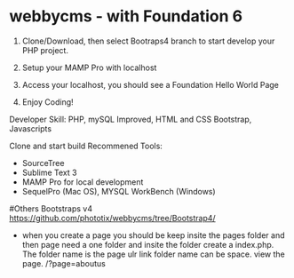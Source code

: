 # webbycms - with Foundation 6

1) Clone/Download, then select Bootraps4 branch to start develop your PHP project.

2) Setup your MAMP Pro with localhost

3) Access your localhost, you should see a Foundation Hello World Page

4) Enjoy Coding!

Developer Skill: PHP, mySQL Improved, HTML and CSS Bootstrap, Javascripts

Clone and start build
Recommened Tools:
- SourceTree
- Sublime Text 3
- MAMP Pro for local development
- SequelPro (Mac OS), MYSQL WorkBench (Windows)

#Others
Bootstraps v4
https://github.com/phototix/webbycms/tree/Bootstrap4/

* when you create a page you should be keep insite the pages folder and then page need a one folder and insite the folder create a index.php. The folder name is the page ulr link folder name can be space. view the page. /?page=aboutus